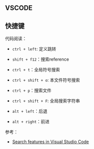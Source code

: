 ## VSCODE

## 快捷键

代码阅读：

- `ctrl + left`: 定义跳转
- `shift + f12`：搜索reference
- `ctrl + t`：全局符号搜索
- `ctrl + shift + o`: 本文件符号搜索
- `ctrl + p`：搜索文件
- `ctrl + shift + F`: 全局搜索字符串


- `alt + left`：后退
- `alt + right`：前进

参考：

- [Search features in Visual Studio Code](https://dev.to/codevault/search-features-in-visual-studio-code-2a0c)
